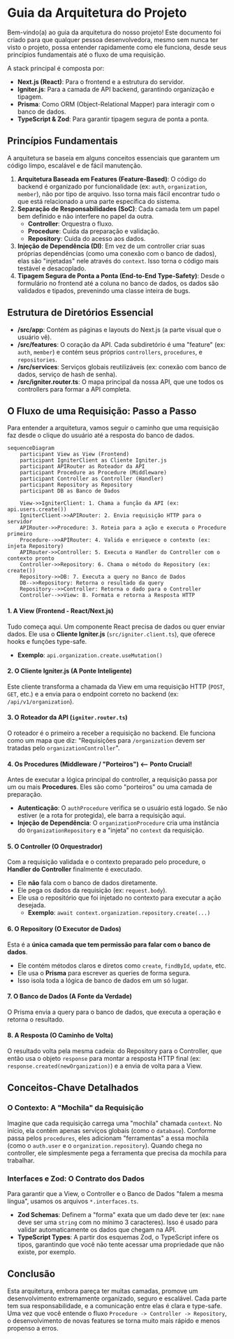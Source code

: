 # Guia da Arquitetura do Projeto

Bem-vindo(a) ao guia da arquitetura do nosso projeto! Este documento foi criado para que qualquer pessoa desenvolvedora, mesmo sem nunca ter visto o projeto, possa entender rapidamente como ele funciona, desde seus princípios fundamentais até o fluxo de uma requisição.

A stack principal é composta por:
- **Next.js (React)**: Para o frontend e a estrutura do servidor.
- **Igniter.js**: Para a camada de API backend, garantindo organização e tipagem.
- **Prisma**: Como ORM (Object-Relational Mapper) para interagir com o banco de dados.
- **TypeScript & Zod**: Para garantir tipagem segura de ponta a ponta.

## Princípios Fundamentais

A arquitetura se baseia em alguns conceitos essenciais que garantem um código limpo, escalável e de fácil manutenção.

1.  **Arquitetura Baseada em Features (Feature-Based)**: O código do backend é organizado por funcionalidade (ex: `auth`, `organization`, `member`), não por tipo de arquivo. Isso torna mais fácil encontrar tudo o que está relacionado a uma parte específica do sistema.
2.  **Separação de Responsabilidades (SoC)**: Cada camada tem um papel bem definido e não interfere no papel da outra.
    -   **Controller**: Orquestra o fluxo.
    -   **Procedure**: Cuida da preparação e validação.
    -   **Repository**: Cuida do acesso aos dados.
3.  **Injeção de Dependência (DI)**: Em vez de um controller criar suas próprias dependências (como uma conexão com o banco de dados), elas são "injetadas" nele através do `context`. Isso torna o código mais testável e desacoplado.
4.  **Tipagem Segura de Ponta a Ponta (End-to-End Type-Safety)**: Desde o formulário no frontend até a coluna no banco de dados, os dados são validados e tipados, prevenindo uma classe inteira de bugs.

## Estrutura de Diretórios Essencial

- **/src/app**: Contém as páginas e layouts do Next.js (a parte visual que o usuário vê).
- **/src/features**: O coração da API. Cada subdiretório é uma "feature" (ex: `auth`, `member`) e contém seus próprios `controllers`, `procedures`, e `repositories`.
- **/src/services**: Serviços globais reutilizáveis (ex: conexão com banco de dados, serviço de hash de senha).
- **/src/igniter.router.ts**: O mapa principal da nossa API, que une todos os controllers para formar a API completa.

## O Fluxo de uma Requisição: Passo a Passo

Para entender a arquitetura, vamos seguir o caminho que uma requisição faz desde o clique do usuário até a resposta do banco de dados.

```mermaid
sequenceDiagram
    participant View as View (Frontend)
    participant IgniterClient as Cliente Igniter.js
    participant APIRouter as Roteador da API
    participant Procedure as Procedure (Middleware)
    participant Controller as Controller (Handler)
    participant Repository as Repository
    participant DB as Banco de Dados

    View->>IgniterClient: 1. Chama a função da API (ex: api.users.create())
    IgniterClient->>APIRouter: 2. Envia requisição HTTP para o servidor
    APIRouter->>Procedure: 3. Roteia para a ação e executa o Procedure primeiro
    Procedure-->>APIRouter: 4. Valida e enriquece o contexto (ex: injeta Repository)
    APIRouter->>Controller: 5. Executa o Handler do Controller com o contexto pronto
    Controller->>Repository: 6. Chama o método do Repository (ex: create())
    Repository->>DB: 7. Executa a query no Banco de Dados
    DB-->>Repository: Retorna o resultado da query
    Repository-->>Controller: Retorna o dado para o Controller
    Controller-->>View: 8. Formata e retorna a Resposta HTTP
```

#### 1. A View (Frontend - React/Next.js)
Tudo começa aqui. Um componente React precisa de dados ou quer enviar dados. Ele usa o **Cliente Igniter.js** (`src/igniter.client.ts`), que oferece hooks e funções type-safe.
- **Exemplo**: `api.organization.create.useMutation()`

#### 2. O Cliente Igniter.js (A Ponte Inteligente)
Este cliente transforma a chamada da View em uma requisição HTTP (`POST`, `GET`, etc.) e a envia para o endpoint correto no backend (ex: `/api/v1/organization`).

#### 3. O Roteador da API (`igniter.router.ts`)
O roteador é o primeiro a receber a requisição no backend. Ele funciona como um mapa que diz: "Requisições para `/organization` devem ser tratadas pelo `organizationController`".

#### 4. Os Procedures (Middleware / "Porteiros")  <-- Ponto Crucial!
Antes de executar a lógica principal do controller, a requisição passa por um ou mais **Procedures**. Eles são como "porteiros" ou uma camada de preparação.
- **Autenticação**: O `authProcedure` verifica se o usuário está logado. Se não estiver (e a rota for protegida), ele barra a requisição aqui.
- **Injeção de Dependência**: O `organizationProcedure` cria uma instância do `OrganizationRepository` e a "injeta" no `context` da requisição.

#### 5. O Controller (O Orquestrador)
Com a requisição validada e o contexto preparado pelo procedure, o **Handler do Controller** finalmente é executado.
- Ele **não** fala com o banco de dados diretamente.
- Ele pega os dados da requisição (ex: `request.body`).
- Ele usa o repositório que foi injetado no contexto para executar a ação desejada.
    - **Exemplo**: `await context.organization.repository.create(...)`

#### 6. O Repository (O Executor de Dados)
Esta é a **única camada que tem permissão para falar com o banco de dados**.
- Ele contém métodos claros e diretos como `create`, `findById`, `update`, etc.
- Ele usa o **Prisma** para escrever as queries de forma segura.
- Isso isola toda a lógica de banco de dados em um só lugar.

#### 7. O Banco de Dados (A Fonte da Verdade)
O Prisma envia a query para o banco de dados, que executa a operação e retorna o resultado.

#### 8. A Resposta (O Caminho de Volta)
O resultado volta pela mesma cadeia: do Repository para o Controller, que então usa o objeto `response` para montar a resposta HTTP final (ex: `response.created(newOrganization)`) e a envia de volta para a View.

## Conceitos-Chave Detalhados

### O Contexto: A "Mochila" da Requisição
Imagine que cada requisição carrega uma "mochila" chamada `context`. No início, ela contém apenas serviços globais (como o `database`). Conforme passa pelos `procedures`, eles adicionam "ferramentas" a essa mochila (como o `auth.user` e o `organization.repository`). Quando chega no controller, ele simplesmente pega a ferramenta que precisa da mochila para trabalhar.

### Interfaces e Zod: O Contrato dos Dados
Para garantir que a View, o Controller e o Banco de Dados "falem a mesma língua", usamos os arquivos `*.interfaces.ts`.
- **Zod Schemas**: Definem a "forma" exata que um dado deve ter (ex: `name` deve ser uma `string` com no mínimo 3 caracteres). Isso é usado para validar automaticamente os dados que chegam na API.
- **TypeScript Types**: A partir dos esquemas Zod, o TypeScript infere os tipos, garantindo que você não tente acessar uma propriedade que não existe, por exemplo.

## Conclusão

Esta arquitetura, embora pareça ter muitas camadas, promove um desenvolvimento extremamente organizado, seguro e escalável. Cada parte tem sua responsabilidade, e a comunicação entre elas é clara e type-safe. Uma vez que você entende o fluxo `Procedure -> Controller -> Repository`, o desenvolvimento de novas features se torna muito mais rápido e menos propenso a erros.
